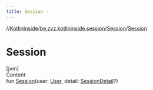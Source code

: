 ```yaml
---
title: Session -
---
```

//[KotlinInside](../../index.md)/[be.zvz.kotlininside.session](../index.md)/[Session](index.md)/[Session](-session.md)



# Session  
[jvm]  
Content  
fun [Session](-session.md)(user: [User](../../be.zvz.kotlininside.session.user/-user/index.md), detail: [SessionDetail](../-session-detail/index.md)?)  



